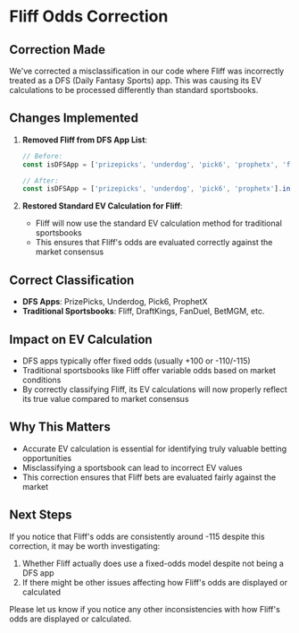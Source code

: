 # Fliff Odds Correction

## Correction Made

We've corrected a misclassification in our code where Fliff was incorrectly treated as a DFS (Daily Fantasy Sports) app. This was causing its EV calculations to be processed differently than standard sportsbooks.

## Changes Implemented

1. **Removed Fliff from DFS App List**:
   ```javascript
   // Before:
   const isDFSApp = ['prizepicks', 'underdog', 'pick6', 'prophetx', 'fliff'].includes(bookmakerKey);
   
   // After:
   const isDFSApp = ['prizepicks', 'underdog', 'pick6', 'prophetx'].includes(bookmakerKey);
   ```

2. **Restored Standard EV Calculation for Fliff**:
   - Fliff will now use the standard EV calculation method for traditional sportsbooks
   - This ensures that Fliff's odds are evaluated correctly against the market consensus

## Correct Classification

- **DFS Apps**: PrizePicks, Underdog, Pick6, ProphetX
- **Traditional Sportsbooks**: Fliff, DraftKings, FanDuel, BetMGM, etc.

## Impact on EV Calculation

- DFS apps typically offer fixed odds (usually +100 or -110/-115)
- Traditional sportsbooks like Fliff offer variable odds based on market conditions
- By correctly classifying Fliff, its EV calculations will now properly reflect its true value compared to market consensus

## Why This Matters

- Accurate EV calculation is essential for identifying truly valuable betting opportunities
- Misclassifying a sportsbook can lead to incorrect EV values
- This correction ensures that Fliff bets are evaluated fairly against the market

## Next Steps

If you notice that Fliff's odds are consistently around -115 despite this correction, it may be worth investigating:

1. Whether Fliff actually does use a fixed-odds model despite not being a DFS app
2. If there might be other issues affecting how Fliff's odds are displayed or calculated

Please let us know if you notice any other inconsistencies with how Fliff's odds are displayed or calculated.
